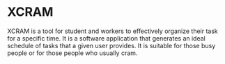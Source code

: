 # XCRAM
XCRAM is a tool for student and workers to effectively organize their task for a specific time. It is a software application that generates an ideal schedule of tasks that a given user provides. It is suitable for those busy people or for those people who usually cram.
